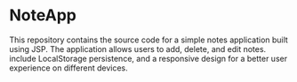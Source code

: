 # NoteApp
This repository contains the source code for a simple notes application built using JSP. The application allows users to add, delete, and edit notes. include LocalStorage persistence, and a responsive design for a better user experience on different devices.
